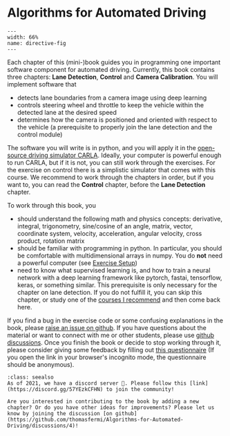Algorithms for Automated Driving
============================


```{figure} carla_vehicle_lanes.jpg
---
width: 66%
name: directive-fig
---
```

Each chapter of this (mini-)book guides you in programming one important software component for automated driving. 
Currently, this book contains three chapters: **Lane Detection**, **Control** and **Camera Calibration**. You will implement software that 
* detects lane boundaries from a camera image using deep learning
* controls steering wheel and throttle to keep the vehicle within the detected lane at the desired speed
* determines how the camera is positioned and oriented with respect to the vehicle (a prerequisite to properly join the lane detection and the control module)

The software you will write is in python, and you will apply it in the [open-source driving simulator CARLA](https://carla.org/). Ideally, your computer is powerful enough to run CARLA, but if it is not, you can still work through the exercises. For the exercise on control there is a simplistic simulator that comes with this course. We recommend to work through the chapters in order, but if you want to, you can read the **Control** chapter, before the **Lane Detection** chapter.

To work through this book, you
* should understand the following math and physics concepts: derivative, integral, trigonometry, sine/cosine of an angle, matrix, vector, coordinate system, velocity, acceleration, angular velocity, cross product, rotation matrix
* should be familiar with programming in python. In particular, you should be comfortable with multidimensional arrays in numpy. You do **not** need a powerful computer (see [Exercise Setup](../Appendix/ExerciseSetup.md))
* need to know what supervised learning is, and how to train a neural network with a deep learning framework like pytorch, fastai, tensorflow, keras, or something similar. This prerequisite is only necessary for the chapter on lane detection. If you do not fulfill it, you can skip this chapter, or study one of the [courses I recommend](../LaneDetection/Segmentation.ipynb) and then come back here.

If you find a bug in the exercise code or some confusing explanations in the book, please [raise an issue on github](https://github.com/thomasfermi/Algorithms-for-Automated-Driving). If you have questions about the material or want to connect with me or other students, please use [github discussions](https://github.com/thomasfermi/Algorithms-for-Automated-Driving/discussions). Once you finish the book or decide to stop working through it, please consider giving some feedback by filling out [this questionnaire](https://forms.gle/TioqZiUsB5e5wSVG7) (If you open the link in your browser's incognito mode, the questionnaire should be anonymous).

```{admonition} New: Join us on discord!
:class: seealso
As of 2021, we have a discord server 🥳. Please follow this [link](https://discord.gg/57YEzkCFHN) to join the community!
```

```{admonition} Help wanted!
Are you interested in contributing to the book by adding a new chapter? Or do you have other ideas for improvements? Please let us know by joining the discussion [on github](https://github.com/thomasfermi/Algorithms-for-Automated-Driving/discussions/4)!
```
